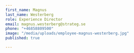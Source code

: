 ```yaml
---
first_name: Magnus
last_name: Westerberg
role: Experience Director
email: magnus.westerberg@strateg.se
phone: "+46858809500"
image: "/media/uploads/employee-magnus-westerberg.jpg"
published: true

---
```

